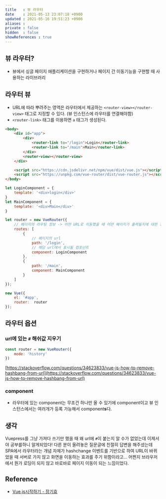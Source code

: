 ```yaml
---
title   : 뷰 라우터
date    : 2021-05-13 23:07:18 +0900
updated : 2021-05-16 19:51:23 +0900
aliases : 
private : false
hidden  : false
showReferences : true
---
```

## 뷰 라우터?
- 뷰에서 싱글 페이지 애플리케이션을 구현하거나 페이지 간 이동기능을 구현할 때 사용하는 라이브러리  


## 라우터 뷰 
- URL에 따라 뿌려주는 영역은 라우터에서 제공하는 `<router-view></router-view>` 태그로 지정할 수 있다. (뷰 인스턴스에 라우터를 연결해야함)  
- `<router-link>` 태그를 이용하면  `a` 태그가 생성된다.  

```html
<body>
    <div id="app">
        <div>
            <router-link to="/login">Login</router-link>
            <router-link to="/main">Main</router-link>
        </div>
        <router-view></router-view>
    </div>

    <script src="https://cdn.jsdelivr.net/npm/vue/dist/vue.js"></script>
    <script src="https://unpkg.com/vue-router/dist/vue-router.js"></script>
</body>
```
```javascript
let LoginComponent = {
    template: '<div>login</div>'
}
let MainComponent = {
    template: '<div>Main</div>'
}

let router = new VueRouter({
    // 페이지의 라우팅 정보 -> 어떤 URL로 이동했을 때 어떤 페이지가 출력될지에 대한 정보 
    routes: [
        {
            // 페이지의 url 
            path: '/login',
            // 해당 url에서 표시될 컴포넌트
            component: LoginComponent
        },
        {
            path: '/main',
            component: MainComponent
        }
    ]
});

new Vue({
    el: '#app',
    router:  router 
});
```

## 라우터 옵션 
### url에 있는 `#` 해쉬값 지우기 
```javascript
const router = new VueRouter({
    mode: 'history'
})
```
[https://stackoverflow.com/questions/34623833/vue-js-how-to-remove-hashbang-from-url](https://stackoverflow.com/questions/34623833/vue-js-how-to-remove-hashbang-from-url)    


### component 
- 라우터에 있는 component는 무조건 하나만 올 수 있기에 component이고 뷰 인스턴스에서는 여러개가 등록 가능해서 component**s**다. 

## 생각 
Vuepress를 그냥 가져다 쓰기만 했을 때 왜 url에 `#`이 붙는지 알 수가 없었는데 이제서야 공부를하니 알게되었다! 다른 분이 올려놓은 질문글에 친절히 답변을 해주셨는데 SPA에서 라우터라는 개념 자체가 hashchange 이벤트를 기반으로 하여 URL이 바뀌었을 때 서버로 가지 않고 화면을 이동하는 효과를 주기 위함이라고... 어쩐지 브라우저에서 뭔가 로딩이 되지 않고 바로바로 페이지 이동이 되는 느낌이었다. 


## Reference 
- [Vue.js시작하기 - 장기효](https://inf.run/SwGd)

